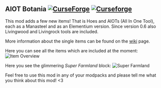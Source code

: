 ## AIOT Botania [![CurseForge](http://cf.way2muchnoise.eu/full_294815_downloads.svg)](https://www.curseforge.com/minecraft/mc-mods/aiot-botania) [![Curseforge](http://cf.way2muchnoise.eu/versions/For%20MC_294815_all.svg)](https://www.curseforge.com/minecraft/mc-mods/aiot-botania)

This mod adds a few new items! That is Hoes and AIOTs (All In One Tool), each as a Manasteel and as an Elementium version. Since version 0.6 also Livingwood and Livingrock tools are included.

More information about the single items can be found on the [wiki](https://github.com/MelanX/aiotbotania/wiki/) page.

Here you can see all the items which are included at the moment:
![Item Overview](https://github.com/MelanX/aiotbotania/images/item_overview.png)

Here you see the glimmering *Super Farmland* block:
![Super Farmland](https://github.com/MelanX/aiotbotania/images/super_farmland.GIF)

Feel free to use this mod in any of your modpacks and please tell me what you think about this mod! <3
